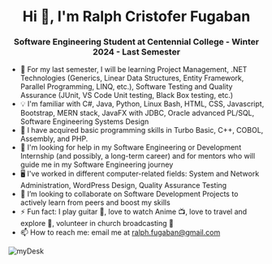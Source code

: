<h1 align="center">Hi 👋, I'm Ralph Cristofer Fugaban</h1>
<h3 align="center">Software Engineering Student at Centennial College - Winter 2024 - Last Semester</h3>

- 🌱 For my last semester, I will be learning Project Management, .NET Technologies (Generics, Linear Data Structures, Entity Framework, Parallel Programming, LINQ, etc.), Software Testing and Quality Assurance (JUnit, VS Code Unit testing, Black Box testing, etc.)  
- 💡 I'm familiar with C#, Java, Python, Linux Bash, HTML, CSS, Javascript, Bootstrap, MERN stack, JavaFX with JDBC, Oracle advanced PL/SQL, Software Engineering Systems Design
- 📜 I have acquired basic programming skills in Turbo Basic, C++, COBOL, Assembly, and PHP.
- 🤔 I'm looking for help in my Software Engineering or Development Internship (and possibly, a long-term career) and for mentors who will guide me in my Software Engineering journey
- 🖥️ I've worked in different computer-related fields: System and Network Administration, WordPress Design, Quality Assurance Testing
- 👯 I’m looking to collaborate on Software Development Projects to actively learn from peers and boost my skills
- ⚡ Fun fact: I play guitar 🎸, love to watch Anime 📺, love to travel and explore 🌴, volunteer in church broadcasting 🎥
- 📫 How to reach me: email me at ralph.fugaban@gmail.com

![myDesk](https://github.com/ralphcristofer/ralphcristofer/assets/46301746/378c2497-11bb-4d4a-a9da-88a0678ec4f8)
